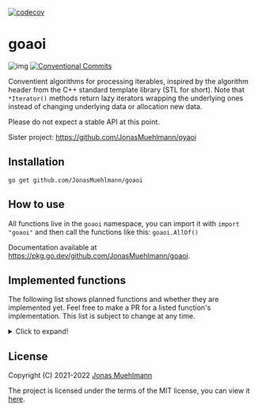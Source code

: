[![codecov](https://codecov.io/gh/JonasMuehlmann/goaoi/branch/main/graph/badge.svg?token=0J2P8OAJ6Y)](https://codecov.io/gh/JonasMuehlmann/goaoi)
# goaoi
![img](https://img.shields.io/badge/semver-2.0.0-green) [![Conventional Commits](https://img.shields.io/badge/Conventional%20Commits-1.0.0-yellow.svg)](https://conventionalcommits.org)

Conventient algorithms for processing iterables, inspired by the algorithm header from the C++ standard template library (STL for short).
Note that `*Iterator()` methods return lazy iterators wrapping the underlying ones instead of changing underlying data or allocation new data.

Please do not expect a stable API at this point.

Sister project: https://github.com/JonasMuehlmann/pyaoi

## Installation

```go get github.com/JonasMuehlmann/goaoi```

## How to use

All functions live in the ```goaoi``` namespace, you can import it with ```import "goaoi"``` and then call the functions
like this: ```goaoi.AllOf()```

Documentation available at https://pkg.go.dev/github.com/JonasMuehlmann/goaoi.

## Implemented functions

The following list shows planned functions and whether they are implemented yet. Feel free to make a PR for a listed
function's implementation. This list is subject to change at any time.
<details> <summary>Click to expand!</summary>
<p>

### Non-modifying sequence operations

- [x] all_of
- [x] any_of
- [x] none_of


- [x] for_each

- [x] count
- [x] count_if

- [x] mismatch

- [x] find
- [x] find_if
- [x] find_end
- [x] find_first_of
- [x] adjacent_find


- [x] copy_replace
- [x] copy_replace_if
- [x] copy_replace_if_not

- [x] copy_except
- [x] copy_except_if
- [x] copy_except_if_not

### Modifying sequence operations

- [x] fill
- [ ] fill_n


- [x] transform


- [ ] rotate


- [ ] shift_left
- [ ] shift_right


- [ ] random_shuffle
- [ ] shuffle


- [ ] sample


- [ ] unique
- [ ] unique_copy

### Partitioning operations

- [ ] is_partitioned


- [ ] partition
- [ ] partition_copy


- [ ] stable_partition


- [ ] partition_point

### Sorting operations

- [ ] is_sorted
- [ ] is_sorted_until


- [ ] partial_sort
- [ ] partial_sort_copy
- [ ] stable_sort
- [ ] nth_element

### Binary search operations (on sorted ranges)

- [ ] lower_bound
- [ ] upper_bound


- [ ] binary_search


- [ ] equal_range

### Other operations on sorted ranges

- [ ] merge
- [ ] implace_merge

### Set operations (on sorted ranges)

- [ ] includes


- [ ] set_difference
- [ ] set_intersection
- [ ] set_symmetric_difference
- [ ] set_union

### Heap operations

- [ ] is_heap
- [ ] is_heap_until


- [ ] make_heap


- [ ] push_heap


- [ ] pop_heap


- [ ] sort_heap

### Minimum/maximum operations

- [x] max
- [x] max_element
- [x] min
- [x] min_element
- [x] minmax
- [x] minmax_element


- [ ] clamp

### Comparison operations

- [ ] lexicographical_compare
- [ ] lexicographical_compare_threeway

### Permutation operations

- [ ] is_permutation


- [ ] next_permutation
- [ ] prev_permutation

### Numeric operations (numeric header)

- [ ] iota
- [ ] accumulate
- [ ] reduce
- [ ] transform_reduce
- [ ] inner_product
- [ ] adjacent_difference
- [ ] partial_sum
- [ ] inclusive_scan
- [ ] exclusive_scan
- [ ] transform_inclusive_scan
- [ ] transform_exclusive_scan
</p>
</details>

## License
Copyright (C) 2021-2022 [Jonas Muehlmann](https://github.com/JonasMuehlmann)
 
The project is licensed under the terms of the MIT license, you can view it [here](LICENSE.md).
